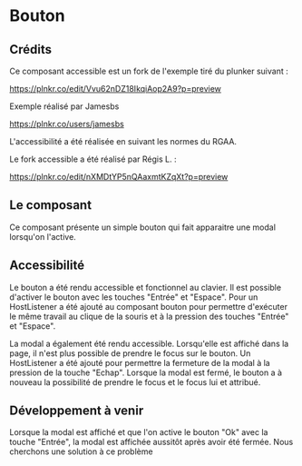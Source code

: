
# Bouton

## Crédits

Ce composant accessible est un fork de l'exemple tiré du plunker suivant : 

https://plnkr.co/edit/Vvu62nDZ18IkqiAop2A9?p=preview

Exemple réalisé par Jamesbs

https://plnkr.co/users/jamesbs

L'accessibilité a été réalisée en suivant les normes du RGAA.

Le fork accessible a été réalisé par Régis L. :

https://plnkr.co/edit/nXMDtYP5nQAaxmtKZqXt?p=preview

## Le composant

Ce composant présente un simple bouton qui fait apparaitre une modal lorsqu'on l'active.

## Accessibilité

Le bouton a été rendu accessible et fonctionnel au clavier. Il est possible d'activer le bouton avec les touches "Entrée" et "Espace". Pour un HostListener a été ajouté au composant bouton pour permettre d'exécuter le même travail au clique de la souris et à la pression des touches "Entrée" et "Espace".

La modal a également été rendu accessible. Lorsqu'elle est affiché dans la page, il n'est plus possible de prendre le focus sur le bouton. Un HostListener a été ajouté pour permettre la fermeture de la modal à la pression de la touche "Echap". Lorsque la modal est fermé, le bouton a à nouveau la possibilité de prendre le focus et le focus lui et attribué.

## Développement à venir

Lorsque la modal est affiché et que l'on active le bouton "Ok" avec la touche "Entrée", la modal est affichée aussitôt après avoir été fermée. Nous cherchons une solution à ce problème
